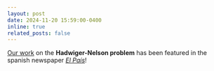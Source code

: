 ```yaml
---
layout: post
date: 2024-11-20 15:59:00-0400
inline: true
related_posts: false
---
```


<a href="https://arxiv.org/abs/2404.05509">Our work</a> on the <strong>Hadwiger-Nelson problem</strong> has been featured in the spanish newspaper <a href="https://elpais.com/ciencia/cafe-y-teoremas/2024-11-19/el-aprendizaje-automatico-ayuda-a-atacar-problemas-matematicos-clasicos.html"><em>El País</em></a>!

